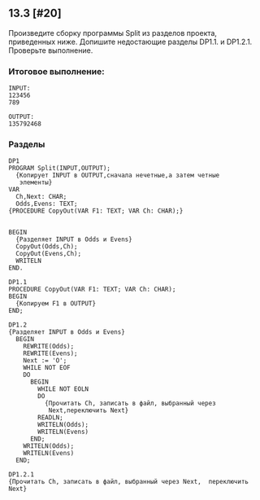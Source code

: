 ## 13.3 [#20]
Произведите сборку программы Split из разделов проекта, приведенных ниже. Допишите недостающие разделы DP1.1. и DP1.2.1. Проверьте выполнение.

### Итоговое выполнение:
```
INPUT:
123456
789

OUTPUT:
135792468
```
### Разделы
```
DP1
PROGRAM Split(INPUT,OUTPUT);
  {Копирует INPUT в OUTPUT,сначала нечетные,а затем четные
   элементы}
VAR
  Ch,Next: CHAR;
  Odds,Evens: TEXT;
{PROCEDURE CopyOut(VAR F1: TEXT; VAR Ch: CHAR);}


BEGIN
  {Разделяет INPUT в Odds и Evens}
  CopyOut(Odds,Ch);
  CopyOut(Evens,Ch);
  WRITELN
END.
```
```
DP1.1
PROCEDURE CopyOut(VAR F1: TEXT; VAR Ch: CHAR);
BEGIN
  {Копируем F1 в OUTPUT}
END;
```
```
DP1.2
{Разделяет INPUT в Odds и Evens}
  BEGIN
    REWRITE(Odds);
    REWRITE(Evens);
    Next := 'O';
    WHILE NOT EOF
    DO
      BEGIN
        WHILE NOT EOLN
        DO
          {Прочитать Ch, записать в файл, выбранный через
           Next,переключить Next}
        READLN;
        WRITELN(Odds);
        WRITELN(Evens)
      END;
    WRITELN(Odds);
    WRITELN(Evens)
  END;
```

```
DP1.2.1
{Прочитать Ch, записать в файл, выбранный через Next,  переключить Next}
```
